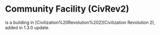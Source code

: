 # Community Facility (CivRev2)

 is a building in [Civilization%20Revolution%202](Civilization Revolution 2), added in 1.3.0 update.